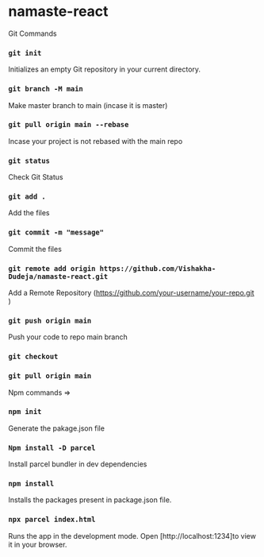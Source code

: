 # namaste-react

Git Commands
### `git init`
Initializes an empty Git repository in your current directory.

### `git branch -M main`
Make master branch to main (incase it is master)

### `git pull origin main --rebase`
Incase your project is not rebased with the main repo

### `git status`
Check Git Status

### `git add .`
Add the files

### `git commit -m "message"`
Commit the files

### `git remote add origin https://github.com/Vishakha-Dudeja/namaste-react.git`
Add a Remote Repository (https://github.com/your-username/your-repo.git )

### `git push origin main`
Push your code to repo main branch

### `git checkout`

### `git pull origin main`

Npm commands => 

### `npm init`
Generate the pakage.json file

### `Npm install -D parcel `
Install parcel bundler in dev dependencies

### `npm install`
Installs the packages present in package.json file.

### `npx parcel index.html`
Runs the app in the development mode.
Open [http://localhost:1234]to view it in your browser.